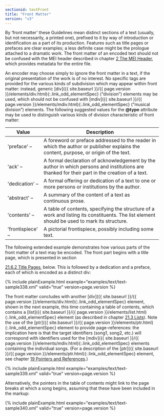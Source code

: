 ```yaml
---
sectionid: textFront
title: "Front Matter"
version: "v3"
---
```




By ‘front matter’ these Guidelines mean distinct sections of a text
(usually, but not necessarily, a printed one), prefixed to it by way of introduction
or
identification as a part of its production. Features such as title pages or prefaces
are
clear examples; a less definite case might be the prologue attached to a dramatic
work. The
front matter of an encoded text should not be confused with the MEI header described
in
chapter <a class="link_ptr" title="The MEI Header" href="{{ site.baseurl }}/{{ page.version }}/guidelines/header.html">2 The MEI Header</a>, which provides metadata for the entire file.

An encoder may choose simply to ignore the front matter in a text, if the original
presentation of the work is of no interest. No specific tags are provided for the
various
kinds of subdivision which may appear within front matter: instead, generic [div]({{ site.baseurl }}/{{ page.version }}/elements/div.html){:.link_odd_elementSpec} (“division”) elements may be used, which should not be confused with [mdiv]({{ site.baseurl }}/{{ page.version }}/elements/mdiv.html){:.link_odd_elementSpec} (“musical division”) elements. The following suggested values for
the **@type** attribute may be used to distinguish various kinds of division
characteristic of front matter:


<table class="table table-striped table-hover">
   <thead>
      <tr>
         <th>Value</th>
         <th>Description</th>
      </tr>
   </thead>
   <tbody>
      <tr>
         <td>'preface' – </td>
         <td>A foreword or preface addressed to the reader in which the author or publisher
            explains the content, purpose, or origin of the text. 
         </td>
      </tr>
      <tr>
         <td>'ack' – </td>
         <td>A formal declaration of acknowledgement by the author in which persons and
            institutions are thanked for their part in the creation of a text.
         </td>
      </tr>
      <tr>
         <td>'dedication' – </td>
         <td>A formal offering or dedication of a text to one or more persons or institutions by
            the author.
         </td>
      </tr>
      <tr>
         <td>'abstract' – </td>
         <td>A summary of the content of a text as continuous prose.</td>
      </tr>
      <tr>
         <td>'contents' – </td>
         <td>A table of contents, specifying the structure of a work and listing its constituents.
            The list element should be used to mark its structure.
         </td>
      </tr>
      <tr>
         <td>'frontispiece' – </td>
         <td>A pictorial frontispiece, possibly including some text.</td>
      </tr>
   </tbody>
</table>
The following extended example demonstrates how various parts of the front matter
of a text
may be encoded. The front part begins with a title page, which is presented in section

<a class="link_ptr" title="Title Pages" href="{{ site.baseurl }}/{{ page.version }}/guidelines/text.html#textTitlePages">21.6.2 Title Pages</a>, below. This is followed by a dedication and a preface, each of
which is encoded as a distinct div:

{% include plainExample.html example="examples/text/text-sample338.xml" valid="true" version=page.version %}

The front matter concludes with another [div]({{ site.baseurl }}/{{ page.version }}/elements/div.html){:.link_odd_elementSpec} element, shown in the
next example, this time containing a table of contents, which contains a [list]({{ site.baseurl }}/{{ page.version }}/elements/list.html){:.link_odd_elementSpec} element (as described in chapter 
<a class="link_ptr" title="Lists" href="{{ site.baseurl }}/{{ page.version }}/guidelines/text.html#textLists">21.3 Lists</a>). Note the use of
the [ptr]({{ site.baseurl }}/{{ page.version }}/elements/ptr.html){:.link_odd_elementSpec} element to provide page-references: the implication here is
that the target identifiers (song1, song2, etc.) will correspond with identifiers
used for
the [mdiv]({{ site.baseurl }}/{{ page.version }}/elements/mdiv.html){:.link_odd_elementSpec} elements containing the individual songs. (For a description
of the [ptr]({{ site.baseurl }}/{{ page.version }}/elements/ptr.html){:.link_odd_elementSpec} element, see chapter 
<a class="link_ptr" title="Pointers and References" href="{{ site.baseurl }}/{{ page.version }}/guidelines/ptrRef.html">19 Pointers and References</a>.)

{% include plainExample.html example="examples/text/text-sample339.xml" valid="true" version=page.version %}

Alternatively, the pointers in the table of contents might link to the page breaks
at which
a song begins, assuming that these have been included in the markup:

{% include plainExample.html example="examples/text/text-sample340.xml" valid="true" version=page.version %}

